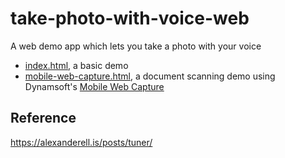 # take-photo-with-voice-web

A web demo app which lets you take a photo with your voice

* [index.html](https://tony-xlh.github.io/take-photo-with-voice-web/), a basic demo
* [mobile-web-capture.html](https://tony-xlh.github.io/take-photo-with-voice-web/mobile-web-capture.html), a document scanning demo using Dynamsoft's [Mobile Web Capture](https://www.dynamsoft.com/use-cases/mobile-web-capture-sdk/)

## Reference

https://alexanderell.is/posts/tuner/